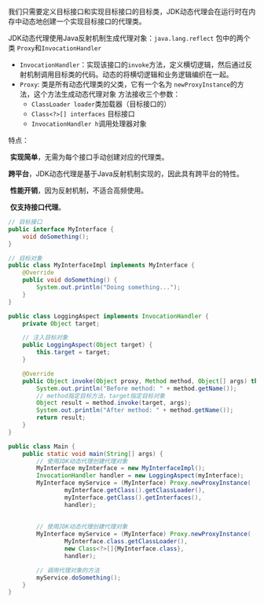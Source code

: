 我们只需要定义目标接口和实现目标接口的目标类，JDK动态代理会在运行时在内存中动态地创建一个实现目标接口的代理类。



JDK动态代理使用Java反射机制生成代理对象：`java.lang.reflect` 包中的两个类 `Proxy`和`InvocationHandler`

-  `InvocationHandler`：实现该接口的`invoke`方法，定义横切逻辑，然后通过反射机制调用目标类的代码。动态的将横切逻辑和业务逻辑编织在一起。 
- `Proxy`: 类是所有动态代理类的父类，它有一个名为 `newProxyInstance`的方法，这个方法生成动态代理对象
  方法接收三个参数： 
  - `ClassLoader loader`类加载器（目标接口的）
  - `Class<?>[] interfaces` 目标接口
  - `InvocationHandler h`调用处理器对象



特点：

​	**实现简单**，无需为每个接口手动创建对应的代理类。

​	**跨平台**，JDK动态代理是基于Java反射机制实现的，因此具有跨平台的特性。

​	**性能开销**，因为反射机制，不适合高频使用。

​	**仅支持接口代理**。

```java
// 目标接口
public interface MyInterface {
    void doSomething();
}

// 目标对象
public class MyInterfaceImpl implements MyInterface {
    @Override
    public void doSomething() {
        System.out.println("Doing something...");
    }
}

public class LoggingAspect implements InvocationHandler {
    private Object target;

    // 注入目标对象
    public LoggingAspect(Object target) {
        this.target = target;
    }

    @Override
    public Object invoke(Object proxy, Method method, Object[] args) throws Throwable {
        System.out.println("Before method: " + method.getName());
        // method指定目标方法，target指定目标对象
        Object result = method.invoke(target, args);
        System.out.println("After method: " + method.getName());
        return result;
    }
}
```

```java
public class Main {
    public static void main(String[] args) {
        // 使用JDK动态代理创建代理对象
        MyInterface myInterface = new MyInterfaceImpl();
        InvocationHandler handler = new LoggingAspect(myInterface);
        MyInterface myService = (MyInterface) Proxy.newProxyInstance(
                myInterface.getClass().getClassLoader(),
                myInterface.getClass().getInterfaces(),
                handler);
        
        
        // 使用JDK动态代理创建代理对象
        MyInterface myService = (MyInterface) Proxy.newProxyInstance(
                MyInterface.class.getClassLoader(),
                new Class<?>[]{MyInterface.class},
                handler);

        // 调用代理对象的方法
        myService.doSomething();
    }
}
```

